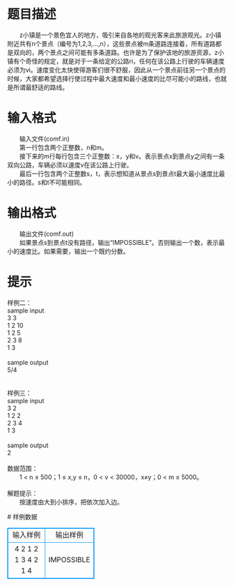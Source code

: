# 

 
 # 题目描述 
<p>
　　z小镇是一个景色宜人的地方，吸引来自各地的观光客来此旅游观光。z小镇附近共有n个景点（编号为1,2,3,…,n），这些景点被m条道路连接着，所有道路都是双向的，两个景点之间可能有多条道路。也许是为了保护该地的旅游资源，z小镇有个奇怪的规定，就是对于一条给定的公路ri，任何在该公路上行驶的车辆速度必须为vi。速度变化太快使得游客们很不舒服，因此从一个景点前往另一个景点的时候，大家都希望选择行使过程中最大速度和最小速度的比尽可能小的路线，也就是所谓最舒适的路线。<br></p> 

 
 # 输入格式 
<p>
　　输入文件(comf.in)<br>　　第一行包含两个正整数，n和m。<br>　　接下来的m行每行包含三个正整数：x，y和v。表示景点x到景点y之间有一条双向公路，车辆必须以速度v在该公路上行驶。<br>　　最后一行包含两个正整数s，t，表示想知道从景点s到景点t最大最小速度比最小的路径。s和t不可能相同。<br></p> 

 
 # 输出格式 
<p>
　　输出文件(comf.out)<br>　　如果景点s到景点t没有路径，输出“IMPOSSIBLE”。否则输出一个数，表示最小的速度比。如果需要，输出一个既约分数。<br></p> 

 
 # 提示 
<p>
样例二：<br>sample input<br>3 3<br>1 2 10<br>1 2 5<br>2 3 8<br>1 3<br><br>sample output<br>5/4<br><br><br>样例三：<br>sample input<br>3 2<br>1 2 2<br>2 3 4<br>1 3<br><br>sample output<br>2<br><br>数据范围：<br>　　1 < n ≤ 500；1 ≤ x,y ≤ n，0 < v < 30000，x≠y；0 < m ≤ 5000。<br><br>解题提示：<br>　　按速度由大到小排序，把依次加入边。<br></p> 
# 样例数据
<style>
        table,table tr th, table tr td { border:1px solid #0094ff; }
        table { width: 200px; min-height: 25px; line-height: 25px; text-align: center; border-collapse: collapse;}   
    </style>
<table>
	<tr>
		<td>输入样例</td>
		<td>输出样例</td>
	</tr>
<tr><td>4 2
1 2 1
3 4 2
1 4
</td><td>IMPOSSIBLE</td></tr></table>
